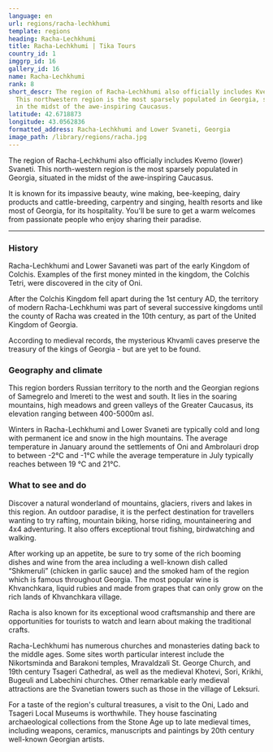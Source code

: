 ```yaml
---
language: en
url: regions/racha-lechkhumi
template: regions
heading: Racha-Lechkhumi
title: Racha-Lechkhumi | Tika Tours
country_id: 1
imggrp_id: 16
gallery_id: 16
name: Racha-Lechkhumi
rank: 8
short_descr: The region of Racha-Lechkhumi also officially includes Kvemo (lower) Svaneti.
  This northwestern region is the most sparsely populated in Georgia, situated
  in the midst of the awe-inspiring Caucasus.
latitude: 42.6718873
longitude: 43.0562836
formatted_address: Racha-Lechkhumi and Lower Svaneti, Georgia
image_path: /library/regions/racha.jpg
---
```

<div class="row content-row"><!-- 1199 (1)-->

</div>

<div class="row content-row"><!-- 1200 (2)-->
<div class="col-xs-12 col-sm-6 col-md-6"><!-- 1594 -->

The region of Racha\-Lechkhumi also officially includes Kvemo (lower) Svaneti. This
north\-western region is the most sparsely populated in Georgia, situated in the
midst of the awe\-inspiring Caucasus.

</div>

<div class="col-xs-12 col-sm-6 col-md-6"><!-- 1595 -->

It is known for its impassive beauty, wine making, bee\-keeping, dairy products and
cattle\-breeding, carpentry and singing, health resorts and like most of Georgia,
for its hospitality. You'll be sure to get a warm welcomes from passionate people
who enjoy sharing their paradise.

</div>

</div>

<div class="row content-row"><!-- 1201 (3)-->
<div class="col-xs-12"><!-- 1596 -->

* * *

</div>

</div>

<div class="row content-row"><!-- 1202 (4)-->
<div class="col-xs-12 col-sm-6 col-md-6"><!-- 1597 -->

### History


Racha\-Lechkhumi and Lower Savaneti was part of the early Kingdom of Colchis. Examples
of the first money minted in the kingdom, the Colchis Tetri, were discovered in
the city of Oni.

After the Colchis Kingdom fell apart during the 1st century AD, the territory of
modern Racha\-Lechkhumi was part of several successive kingdoms until the county
of Racha was created in the 10th century, as part of the United Kingdom of Georgia.

According to medieval records, the mysterious Khvamli caves preserve the treasury
of the kings of Georgia \- but are yet to be found.

### Geography and climate


This region borders Russian territory to the north and the Georgian regions of Samegrelo
and Imereti to the west and south. It lies in the soaring mountains, high meadows
and green valleys of the Greater Caucasus, its elevation ranging between 400\-5000m
asl.

Winters in Racha\-Lechkhumi and Lower Svaneti are typically cold and long with permanent
ice and snow in the high mountains. The average temperature in January around the
settlements of Oni and Ambrolauri drop to between \-2°C and \-1°C while the average
temperature in July typically reaches between 19 °C and 21°C.

</div>

<div class="col-xs-12 col-sm-6 col-md-6"><!-- 1598 -->

### What to see and do


Discover a natural wonderland of mountains, glaciers, rivers and lakes in this region.
An outdoor paradise, it is the perfect destination for travellers wanting to try
rafting, mountain biking, horse riding, mountaineering and 4x4 adventuring. It also
offers exceptional trout fishing, birdwatching and walking.

After working up an appetite, be sure to try some of the rich booming dishes and
wine from the area including a well\-known dish called “Shkmeruli” (chicken in garlic
sauce) and the smoked ham of the region which is famous throughout Georgia. The
most popular wine is Khvanchkara, liquid rubies and made from grapes that can only
grow on the rich lands of Khvanchkara village.

Racha is also known for its exceptional wood craftsmanship and there are opportunities
for tourists to watch and learn about making the traditional crafts.

Racha\-Lechkhumi has numerous churches and monasteries dating back to the middle
ages. Some sites worth particular interest include the Nikortsminda and Barakoni
temples, Mravaldzali St. George Church, and 19th century Tsageri Cathedral, as well
as the medieval Khotevi, Sori, Krikhi, Bugeuli and Labechini churches. Other remarkable
early medieval attractions are the Svanetian towers such as those in the village
of Leksuri.

For a taste of the region's cultural treasures, a visit to the Oni, Lado and Tsageri
Local Museums is worthwhile. They house fascinating archaeological collections from
the Stone Age up to late medieval times, including weapons, ceramics, manuscripts
and paintings by 20th century well\-known Georgian artists.

</div>

</div>
